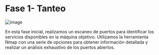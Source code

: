 # Fase 1- Tanteo

![image](https://github.com/haw441kings/DockerLabsWriteUps/assets/136659799/bfc93dea-2e95-4ab7-88ce-61ee6a51335d)


En esta fase inicial, realizamos un escaneo de puertos para identificar los servicios disponibles en la máquina objetivo. Utilizamos la herramienta Nmap con una serie de opciones para obtener información detallada y realizar un análisis exhaustivo de los puertos abiertos.
